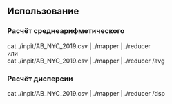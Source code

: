 ## Использование

### Расчёт среднеарифметического
cat ./inpit/AB_NYC_2019.csv | ./mapper | ./reducer    
или    
cat ./inpit/AB_NYC_2019.csv | ./mapper | ./reducer /avg

### Расчёт дисперсии
cat ./inpit/AB_NYC_2019.csv | ./mapper | ./reducer /dsp
